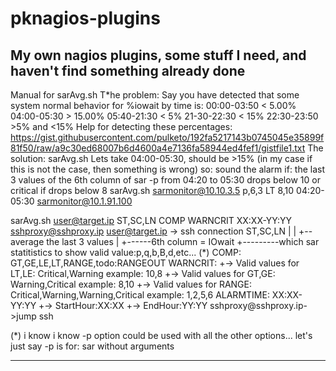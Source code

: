 # pknagios-plugins
My own nagios plugins, some stuff I need, and haven't find something already done
-------------------------------------------------------------------------------------
Manual for sarAvg.sh
T*he problem: 
Say you have detected that some system normal behavior for %iowait by time is:
00:00-03:50 < 5.00%
04:00-05:30 > 15.00%
05:40-21:30 < 5%
21-30-22:30 < 15%
22:30-23:50 >5% and <15%
Help for detecting these percentages: https://gist.githubusercontent.com/pulketo/192fa5217143b0745045e35899f81f50/raw/a9c30ed68007b6d4600a4e7136fa58944ed4fef1/gistfile1.txt
The solution: sarAvg.sh
Lets take 04:00-05:30, should be >15% (in my case if this is not the case, then something is wrong) so:
sound the alarm if: the last 3 values of the 6th column of sar -p from 04:20 to 05:30 drops below 10 or critical if drops below 8
sarAvg.sh sarmonitor@10.10.3.5 p,6,3 LT 8,10 04:20-05:30 sarmonitor@10.1.91.100
                            
sarAvg.sh user@target.ip ST,SC,LN COMP WARNCRIT XX:XX-YY:YY sshproxy@sshproxy.ip
user@target.ip -> ssh connection 
ST,SC,LN
|  |   +--average the last 3 values
|  +------6th column = IOwait
+---------which sar statitistics to show valid value:p,q,b,B,d,etc... (*)
COMP: GT,GE,LE,LT,RANGE,todo:RANGEOUT
WARNCRIT: 
  +-> Valid values for LT,LE: Critical,Warning example: 10,8 
  +-> Valid values for GT,GE: Warning,Critical example: 8,10
  +-> Valid values for RANGE: Critical,Warning,Warning,Critical example: 1,2,5,6
ALARMTIME: XX:XX-YY:YY
  +-> StartHour:XX:XX
  +-> EndHour:YY:YY
sshproxy@sshproxy.ip->jump ssh

(*) i know i know -p option could be used with all the other options... let's just say -p is for: sar without arguments
  


--------------------------------------------------------------------------------------

